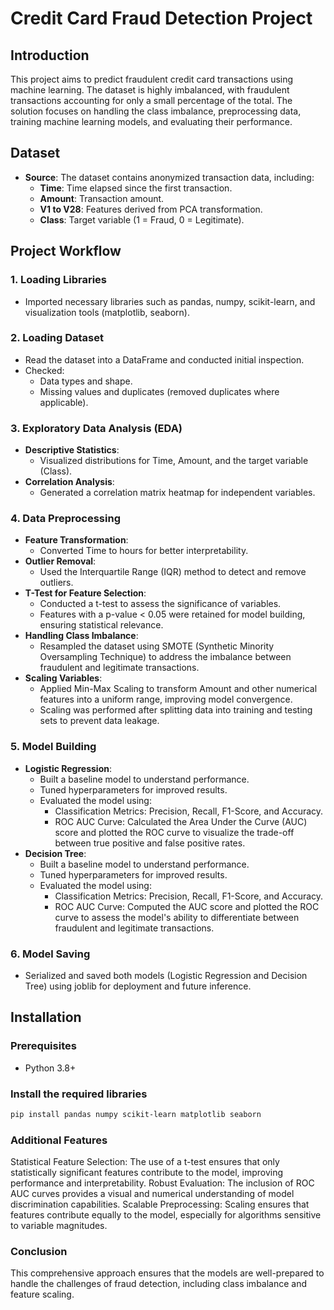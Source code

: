 # Credit Card Fraud Detection Project

## Introduction
This project aims to predict fraudulent credit card transactions using machine learning. The dataset is highly imbalanced, with fraudulent transactions accounting for only a small percentage of the total. The solution focuses on handling the class imbalance, preprocessing data, training machine learning models, and evaluating their performance.

## Dataset
- **Source**: The dataset contains anonymized transaction data, including:
  - **Time**: Time elapsed since the first transaction.
  - **Amount**: Transaction amount.
  - **V1 to V28**: Features derived from PCA transformation.
  - **Class**: Target variable (1 = Fraud, 0 = Legitimate).

## Project Workflow

### 1. Loading Libraries
- Imported necessary libraries such as pandas, numpy, scikit-learn, and visualization tools (matplotlib, seaborn).

### 2. Loading Dataset
- Read the dataset into a DataFrame and conducted initial inspection.
- Checked:
  - Data types and shape.
  - Missing values and duplicates (removed duplicates where applicable).

### 3. Exploratory Data Analysis (EDA)
- **Descriptive Statistics**:
  - Visualized distributions for Time, Amount, and the target variable (Class).
- **Correlation Analysis**:
  - Generated a correlation matrix heatmap for independent variables.

### 4. Data Preprocessing
- **Feature Transformation**:
  - Converted Time to hours for better interpretability.
- **Outlier Removal**:
  - Used the Interquartile Range (IQR) method to detect and remove outliers.
- **T-Test for Feature Selection**:
  - Conducted a t-test to assess the significance of variables.
  - Features with a p-value < 0.05 were retained for model building, ensuring statistical relevance.
- **Handling Class Imbalance**:
  - Resampled the dataset using SMOTE (Synthetic Minority Oversampling Technique) to address the imbalance between fraudulent and legitimate transactions.
- **Scaling Variables**:
  - Applied Min-Max Scaling to transform Amount and other numerical features into a uniform range, improving model convergence.
  - Scaling was performed after splitting data into training and testing sets to prevent data leakage.

### 5. Model Building
- **Logistic Regression**:
  - Built a baseline model to understand performance.
  - Tuned hyperparameters for improved results.
  - Evaluated the model using:
    - Classification Metrics: Precision, Recall, F1-Score, and Accuracy.
    - ROC AUC Curve: Calculated the Area Under the Curve (AUC) score and plotted the ROC curve to visualize the trade-off between true positive and false positive rates.
- **Decision Tree**:
  - Built a baseline model to understand performance.
  - Tuned hyperparameters for improved results.
  - Evaluated the model using:
    - Classification Metrics: Precision, Recall, F1-Score, and Accuracy.
    - ROC AUC Curve: Computed the AUC score and plotted the ROC curve to assess the model's ability to differentiate between fraudulent and legitimate transactions.

### 6. Model Saving
- Serialized and saved both models (Logistic Regression and Decision Tree) using joblib for deployment and future inference.

## Installation
### Prerequisites
- Python 3.8+

### Install the required libraries
```bash
pip install pandas numpy scikit-learn matplotlib seaborn
```

### Additional Features
Statistical Feature Selection: The use of a t-test ensures that only statistically significant features contribute to the model, improving performance and interpretability.
Robust Evaluation: The inclusion of ROC AUC curves provides a visual and numerical understanding of model discrimination capabilities.
Scalable Preprocessing: Scaling ensures that features contribute equally to the model, especially for algorithms sensitive to variable magnitudes.

### Conclusion
This comprehensive approach ensures that the models are well-prepared to handle the challenges of fraud detection, including class imbalance and feature scaling.
